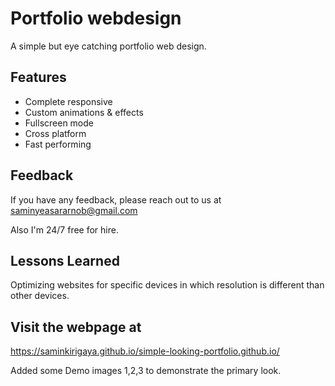 
# Portfolio webdesign

A simple but eye catching portfolio web design.


## Features

- Complete responsive
- Custom animations & effects
- Fullscreen mode
- Cross platform
- Fast performing


## Feedback

If you have any feedback, please reach out to us at 
saminyeasararnob@gmail.com 

Also I'm 24/7 free for hire.

## Lessons Learned

Optimizing websites for specific devices in which resolution is different than other devices.


## Visit the webpage at 
https://saminkirigaya.github.io/simple-looking-portfolio.github.io/

Added some Demo images 1,2,3 to demonstrate the primary look.
